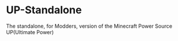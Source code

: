 UP-Standalone
=============

The standalone, for Modders, version of the Minecraft Power Source UP(Ultimate Power)

